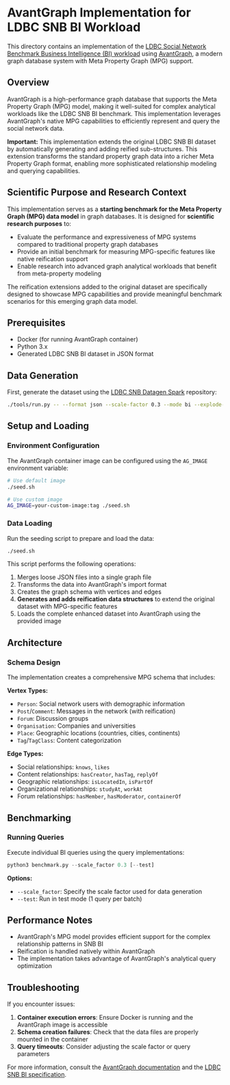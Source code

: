 
# AvantGraph Implementation for LDBC SNB BI Workload

This directory contains an implementation of the [LDBC Social Network Benchmark Business Intelligence (BI) workload](https://ldbcouncil.org/ldbc_snb_docs/ldbc-snb-specification.pdf) using [AvantGraph](https://github.com/AvantGraph/avantgraph), a modern graph database system with Meta Property Graph (MPG) support.

## Overview

AvantGraph is a high-performance graph database that supports the Meta Property Graph (MPG) model, making it well-suited for complex analytical workloads like the LDBC SNB BI benchmark. This implementation leverages AvantGraph's native MPG capabilities to efficiently represent and query the social network data.

**Important:** This implementation extends the original LDBC SNB BI dataset by automatically generating and adding reified sub-structures. This extension transforms the standard property graph data into a richer Meta Property Graph format, enabling more sophisticated relationship modeling and querying capabilities.

## Scientific Purpose and Research Context

This implementation serves as a **starting benchmark for the Meta Property Graph (MPG) data model** in graph databases. It is designed for **scientific research purposes** to:

- Evaluate the performance and expressiveness of MPG systems compared to traditional property graph databases
- Provide an initial benchmark for measuring MPG-specific features like native reification support
- Enable research into advanced graph analytical workloads that benefit from meta-property modeling

The reification extensions added to the original dataset are specifically designed to showcase MPG capabilities and provide meaningful benchmark scenarios for this emerging graph data model.

## Prerequisites

- Docker (for running AvantGraph container)
- Python 3.x
- Generated LDBC SNB BI dataset in JSON format

## Data Generation

First, generate the dataset using the [LDBC SNB Datagen Spark](https://github.com/ldbc/ldbc_snb_datagen_spark/) repository:

```bash
./tools/run.py -- --format json --scale-factor 0.3 --mode bi --explode-attrs --explode-edges
```

## Setup and Loading

### Environment Configuration

The AvantGraph container image can be configured using the `AG_IMAGE` environment variable:

```bash
# Use default image
./seed.sh

# Use custom image
AG_IMAGE=your-custom-image:tag ./seed.sh
```

### Data Loading

Run the seeding script to prepare and load the data:

```bash
./seed.sh
```

This script performs the following operations:
1. Merges loose JSON files into a single graph file
2. Transforms the data into AvantGraph's import format
3. Creates the graph schema with vertices and edges
4. **Generates and adds reification data structures** to extend the original dataset with MPG-specific features
5. Loads the complete enhanced dataset into AvantGraph using the provided image

## Architecture

### Schema Design

The implementation creates a comprehensive MPG schema that includes:

**Vertex Types:**
- `Person`: Social network users with demographic information
- `Post`/`Comment`: Messages in the network (with reification)
- `Forum`: Discussion groups
- `Organisation`: Companies and universities
- `Place`: Geographic locations (countries, cities, continents)
- `Tag`/`TagClass`: Content categorization

**Edge Types:**
- Social relationships: `knows`, `likes`
- Content relationships: `hasCreator`, `hasTag`, `replyOf`
- Geographic relationships: `isLocatedIn`, `isPartOf`
- Organizational relationships: `studyAt`, `workAt`
- Forum relationships: `hasMember`, `hasModerator`, `containerOf`

## Benchmarking

### Running Queries

Execute individual BI queries using the query implementations:

```python
python3 benchmark.py --scale_factor 0.3 [--test]
```

**Options:**
- `--scale_factor`: Specify the scale factor used for data generation
- `--test`: Run in test mode (1 query per batch)

## Performance Notes

- AvantGraph's MPG model provides efficient support for the complex relationship patterns in SNB BI
- Reification is handled natively within AvantGraph
- The implementation takes advantage of AvantGraph's analytical query optimization

## Troubleshooting

If you encounter issues:

1. **Container execution errors**: Ensure Docker is running and the AvantGraph image is accessible
2. **Schema creation failures**: Check that the data files are properly mounted in the container
3. **Query timeouts**: Consider adjusting the scale factor or query parameters

For more information, consult the [AvantGraph documentation](https://github.com/avantlab/avantgraph) and the [LDBC SNB BI specification](https://ldbcouncil.org/ldbc_snb_docs/ldbc-snb-specification.pdf).

